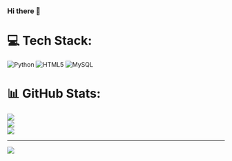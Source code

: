 ### Hi there 👋

<!--
**SWAROOPA25/SWAROOPA25** is a ✨ _special_ ✨ repository because its `README.md` (this file) appears on your GitHub profile.

Here are some ideas to get you started:

- 🔭 I’m currently working on ...
- 🌱 I’m currently learning ...
- 👯 I’m looking to collaborate on ...
- 🤔 I’m looking for help with ...
- 💬 Ask me about ...
- 📫 How to reach me: ...
- 😄 Pronouns: ...
- ⚡ Fun fact: ...
-->

# 💻 Tech Stack:
![Python](https://img.shields.io/badge/python-3670A0?style=for-the-badge&logo=python&logoColor=ffdd54) ![HTML5](https://img.shields.io/badge/html5-%23E34F26.svg?style=for-the-badge&logo=html5&logoColor=white) ![MySQL](https://img.shields.io/badge/mysql-%2300000f.svg?style=for-the-badge&logo=mysql&logoColor=white)
# 📊 GitHub Stats:
![](https://github-readme-stats.vercel.app/api?username=swaroopa25&theme=dark&hide_border=false&include_all_commits=false&count_private=false)<br/>
![](https://github-readme-streak-stats.herokuapp.com/?user=swaroopa25&theme=dark&hide_border=false)<br/>
![](https://github-readme-stats.vercel.app/api/top-langs/?username=swaroopa25&theme=dark&hide_border=false&include_all_commits=false&count_private=false&layout=compact)

---
[![](https://visitcount.itsvg.in/api?id=swaroopa25&icon=0&color=0)](https://visitcount.itsvg.in)

<!-- Proudly created with GPRM ( https://gprm.itsvg.in ) -->

